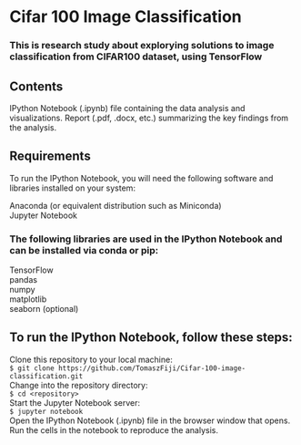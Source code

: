 <h1>Cifar 100 Image Classification</h1>

<h3>This is research study about explorying solutions to image classification from CIFAR100 dataset, using TensorFlow</h3>

<h2>Contents</h2>
IPython Notebook (.ipynb) file containing the data analysis and visualizations.
Report (.pdf, .docx, etc.) summarizing the key findings from the analysis.
<h2>Requirements</h2>
To run the IPython Notebook, you will need the following software and libraries installed on your system:

Anaconda (or equivalent distribution such as Miniconda)
</br>
Jupyter Notebook
<h3>The following libraries are used in the IPython Notebook and can be installed via conda or pip:</h3>

TensorFlow</br>
pandas
</br>
numpy</br>
matplotlib</br>
seaborn (optional)
<h2>To run the IPython Notebook, follow these steps:</h2>

Clone this repository to your local machine:
</br>
`$ git clone https://github.com/TomaszFiji/Cifar-100-image-classification.git`
</br>
Change into the repository directory:
</br>
`$ cd <repository>`
</br>
Start the Jupyter Notebook server:
</br>
`$ jupyter notebook`
</br>
Open the IPython Notebook (.ipynb) file in the browser window that opens.
</br>
Run the cells in the notebook to reproduce the analysis.
